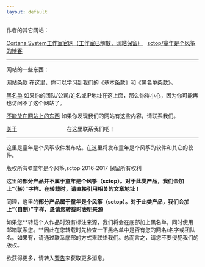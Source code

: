 ```yaml
---
layout: default
---
```


作者的其它网站：

[Cortana System工作室官网（工作室已解散，网站保留）](http://CortanaSystem.icoc.me/)   [sctop/童年是个风筝的博客](https://sctop.github.io/)

------

网站的一些东西：

[网站条款](Warning.md)                             在这里，你可以学习到我们的《基本条款》和《黑名单条款》。

[黑名单](BlackList.md)                             如果你的团队/公司/姓名或IP地址在这上面，那么你得小心，因为你可能再也访问不了这个网站了。

[不能放在网站上的东西](DoNotInputThingsList.md)     如果你发现我们的网站有这些内容，请联系我们。

[关于](About.html)                                 在这里联系我们吧！

------

这里是童年是个风筝软件发布站。在这里将发布童年是个风筝的软件和其它的软件。

版权所有©童年是个风筝,sctop 2016-2017 保留所有权利

这里的**部分产品并不属于童年是个风筝（sctop）。对于此类产品，我们会加上“（转）”字样。在转载时，请直接引用相关的文章地址！**

同理，这里的**部分产品属于童年是个风筝（sctop）。对于此类产品，我们会加上“（自制）”字样，恳请您转载时表明来源**

如果您**转载个人作品时没有标注来源，我们将会在底部加上黑名单，同时使用邮箱联系您。**因此在您转载时先检查一下黑名单中是否有您的网名/名字或团队名。如果有，请通过联系底部的方式来联络我们。总而言之，请您不要侵犯我们的版权。

欲获得更多，请转入[警告](Warning.md)来获取更多消息。
